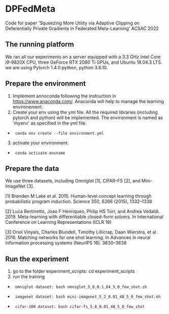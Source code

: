 # DPFedMeta
Code for paper 'Squeezing More Utility via Adaptive Clipping on Deferentially Private Gradients in Federated Meta-Learning' ACSAC 2022

## The running platform
We ran all our experiments on a server equipped with a 3.3 GHz Intel Core i9-9820X CPU, three GeForce RTX 2080 Ti GPUs, and Ubuntu 18.04.3 LTS. we are using  Pytorch 1.4.0 python, python 3.6.10.


## Prepare the environment
1. Implement annoconda following the instruction in https://www.anaconda.com/. Anaconda will help to manage the learning environement.
2.  Create your env using the yml file. All the required libraries (including pytorch and python) will be implemented. The environment is named as 'myenv' as specified in the yml file.
-      conda env create --file environment.yml
3. activate your environment. 
-      conda activate envname

## Prepare the data
We use three datasets, including Omniglot [1], CIFAR-FS [2], and Mini-ImageNet [3].

[1] Brenden M Lake et al. 2015. Human-level concept learning through probabilistic program induction. Science 350, 6266 (2015), 1332–1338

[2] Luca Bertinetto, Joao F Henriques, Philip HS Torr, and Andrea Vedaldi. 2019. Meta-learning with differentiable closed-form solvers. In International Conference on Learning Representations (ICLR 19)

[3] Oriol Vinyals, Charles Blundell, Timothy Lillicrap, Daan Wierstra, et al . 2016. Matching networks for one shot learning. In Advances in neural information processing systems (NeurIPS 16). 3630–3638

## Run the experiment 
1. go to the folder experiment_scripts: cd experiment_scripts
2. run the training 
-      omniglot dataset: bash omniglot_5_8_0.1_64_5_0_few_shot.sh
-      imagenet dataset: bash mini-imagenet_5_2_0.01_48_5_0_few_shot.sh 
-      cifar-100 dataset: bash cifar-fs_5_8_0.01_48_5_0_few_shot


